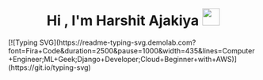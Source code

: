 <h1 align="center">Hi , I'm Harshit Ajakiya <img src="https://media.giphy.com/media/hvRJCLFzcasrR4ia7z/giphy.gif" width="35"></h1>
[![Typing SVG](https://readme-typing-svg.demolab.com?font=Fira+Code&duration=2500&pause=1000&width=435&lines=Computer+Engineer;ML+Geek;Django+Developer;Cloud+Beginner+with+AWS)](https://git.io/typing-svg)
